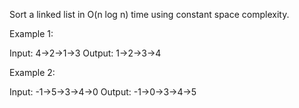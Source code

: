 Sort a linked list in O(n log n) time using constant space complexity.

Example 1:


Input: 4-&gt;2-&gt;1-&gt;3
Output: 1-&gt;2-&gt;3-&gt;4


Example 2:


Input: -1-&gt;5-&gt;3-&gt;4-&gt;0
Output: -1-&gt;0-&gt;3-&gt;4-&gt;5
